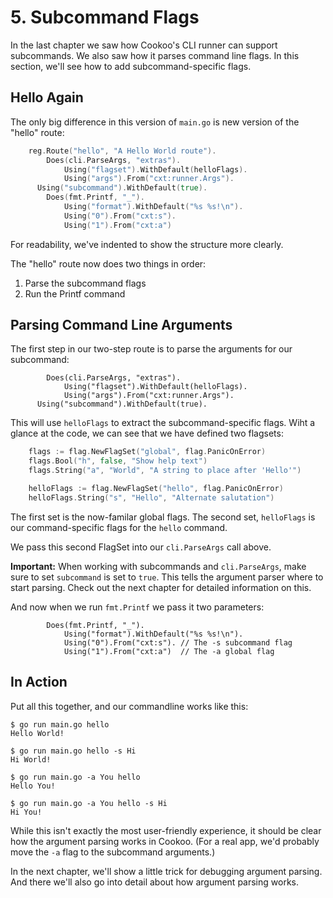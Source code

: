 # 5. Subcommand Flags

In the last chapter we saw how Cookoo's CLI runner can support
subcommands. We also saw how it parses command line flags. In this
section, we'll see how to add subcommand-specific flags.

## Hello Again

The only big difference in this version of `main.go` is new version of
the "hello" route:

```go
	reg.Route("hello", "A Hello World route").
		Does(cli.ParseArgs, "extras").
			Using("flagset").WithDefault(helloFlags).
			Using("args").From("cxt:runner.Args").
      Using("subcommand").WithDefault(true).
		Does(fmt.Printf, "_").
			Using("format").WithDefault("%s %s!\n").
			Using("0").From("cxt:s").
			Using("1").From("cxt:a")
```

For readability, we've indented to show the structure more clearly.

The "hello" route now does two things in order:

1. Parse the subcommand flags
2. Run the Printf command

## Parsing Command Line Arguments

The first step in our two-step route is to parse the arguments for our
subcommand:

```
		Does(cli.ParseArgs, "extras").
			Using("flagset").WithDefault(helloFlags).
			Using("args").From("cxt:runner.Args").
      Using("subcommand").WithDefault(true).
```

This will use `helloFlags` to extract the subcommand-specific flags.
Wiht a glance at the code, we can see that we have defined two flagsets:

```go
	flags := flag.NewFlagSet("global", flag.PanicOnError)
	flags.Bool("h", false, "Show help text")
	flags.String("a", "World", "A string to place after 'Hello'")

	helloFlags := flag.NewFlagSet("hello", flag.PanicOnError)
	helloFlags.String("s", "Hello", "Alternate salutation")

```

The first set is the now-familar global flags. The second set,
`helloFlags` is our command-specific flags for the `hello` command.

We pass this second FlagSet into our `cli.ParseArgs` call above.

**Important:** When working with subcommands and `cli.ParseArgs`, make
sure to set `subcommand` is set to `true`. This tells the argument
parser where to start parsing. Check out the next chapter for detailed
information on this.

And now when we run `fmt.Printf` we pass it two parameters:

```
		Does(fmt.Printf, "_").
			Using("format").WithDefault("%s %s!\n").
			Using("0").From("cxt:s"). // The -s subcommand flag
			Using("1").From("cxt:a")  // The -a global flag
```

## In Action

Put all this together, and our commandline works like this:

```
$ go run main.go hello
Hello World!

$ go run main.go hello -s Hi
Hi World!

$ go run main.go -a You hello
Hello You!

$ go run main.go -a You hello -s Hi
Hi You!
```

While this isn't exactly the most user-friendly experience, it should be
clear how the argument parsing works in Cookoo. (For a real app, we'd
probably move the `-a` flag to the subcommand arguments.)

In the next chapter, we'll show a little trick for debugging argument
parsing. And there we'll also go into detail about how argument parsing
works.
